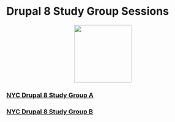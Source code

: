 
#  Drupal 8 Study Group Sessions

<p align="center">
  <img src="https://www.drupal.org/files/drupal%208%20logo%20Stacked%20CMYK%20300.png" height="150px"/>
</p>


### [NYC Drupal 8 Study Group A](https://github.com/Drupal-NYC/nyc-drupal-8-study-group-a)



### [NYC Drupal 8 Study Group B](https://github.com/Drupal-NYC/nyc-drupal-8-study-group-b)